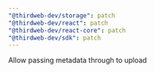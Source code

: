 ```yaml
---
"@thirdweb-dev/storage": patch
"@thirdweb-dev/react": patch
"@thirdweb-dev/react-core": patch
"@thirdweb-dev/sdk": patch
---
```


Allow passing metadata through to upload
